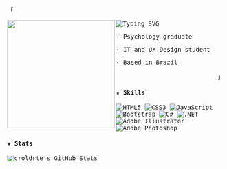 <samp>

  <p align="left">「</p>
  <img align="left" src="https://f2.toyhou.se/file/f2-toyhou-se/images/77036967_8LcpLVyKWHtvg2H.gif" width="250" height="auto" />
  <picture decoding="async" loading="lazy">
    <source media="(prefers-color-scheme: light)" srcset="https://readme-typing-svg.demolab.com?font=Consolas&weight=700&size=18&duration=2000&pause=500&color=1f2328&lines=Hi+there!;I'm+Carol">
    <source media="(prefers-color-scheme: dark)" srcset="https://readme-typing-svg.demolab.com?font=Consolas&weight=700&size=18&duration=2000&pause=500&color=f0f6fc&lines=Hi+there!;I'm+Carol">
    <img alt="Typing SVG" src="https://readme-typing-svg.demolab.com?font=Consolas&weight=700&size=18&duration=2000&pause=500&color=1f2328&lines=Hi+there!;I'm+Carol">
  </picture>
  <p>· Psychology graduate</p>
  <p>· IT and UX Design student</p>
  <p>· Based in Brazil</p>
  <p align="right">」</p>

  <h4>★ Skills</h4>

  ![HTML5](https://img.shields.io/badge/html5-E34F26.svg?style=for-the-badge&logo=html5&logoColor=white) ![CSS3](https://img.shields.io/badge/css3-1572B6.svg?style=for-the-badge&logo=css3&logoColor=white) ![JavaScript](https://img.shields.io/badge/javascript-323330.svg?style=for-the-badge&logo=javascript&logoColor=F7DF1E) ![Bootstrap](https://img.shields.io/badge/bootstrap-8511FA.svg?style=for-the-badge&logo=bootstrap&logoColor=white) ![C#](https://img.shields.io/badge/c%23-953CAD.svg?style=for-the-badge&logo=csharp&logoColor=white) ![.NET](https://img.shields.io/badge/.NET-512BD4?style=for-the-badge&logo=.net&logoColor=white) ![Adobe Illustrator](https://img.shields.io/badge/illustrator-FF9A00.svg?style=for-the-badge&logo=adobe%20illustrator&logoColor=330000) ![Adobe Photoshop](https://img.shields.io/badge/photoshop-31A8FF.svg?style=for-the-badge&logo=adobe%20photoshop&logoColor=001E36)

  <h4>★ Stats</h4>

  ![croldrte's GitHub Stats](https://pixel-profile.vercel.app/api/github-stats?username=croldrte&screen_effect=true&dithering=true&background=linear-gradient%28140deg%2C+%232e222fFF+0%25%2C+%23a884f3FF+100%25%29+&color=%23ffffffFF)

</samp>
